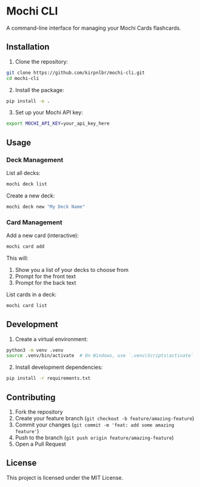 # Mochi CLI

A command-line interface for managing your Mochi Cards flashcards.

## Installation

1. Clone the repository:
```bash
git clone https://github.com/kirpnlbr/mochi-cli.git
cd mochi-cli
```

2. Install the package:
```bash
pip install -e .
```

3. Set up your Mochi API key:
```bash
export MOCHI_API_KEY=your_api_key_here
```

## Usage

### Deck Management

List all decks:
```bash
mochi deck list
```

Create a new deck:
```bash
mochi deck new "My Deck Name"
```

### Card Management

Add a new card (interactive):
```bash
mochi card add
```
This will:
1. Show you a list of your decks to choose from
2. Prompt for the front text
3. Prompt for the back text

List cards in a deck:
```bash
mochi card list
```

## Development

1. Create a virtual environment:
```bash
python3 -m venv .venv
source .venv/bin/activate  # On Windows, use `.venv\Scripts\activate`
```

2. Install development dependencies:
```bash
pip install -r requirements.txt
```

## Contributing

1. Fork the repository
2. Create your feature branch (`git checkout -b feature/amazing-feature`)
3. Commit your changes (`git commit -m 'feat: add some amazing feature'`)
4. Push to the branch (`git push origin feature/amazing-feature`)
5. Open a Pull Request

## License

This project is licensed under the MIT License.